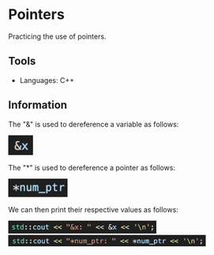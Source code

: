 # Pointers

Practicing the use of pointers.

## Tools

* Languages: C++

## Information

The "&" is used to dereference a variable as follows:

<div align="left">
<img src="images/image1.png" width="50px"/>
</div>

The "*" is used to dereference a pointer as follows:

<div align="left">
<img src="images/image2.png" width="120px"/>
</div>

We can then print their respective values as follows:

<div align="left">
<img src="images/image3.png" width="300px"/>
</div>

<div align="left">
<img src="images/image4.png" width="400px"/>
</div>